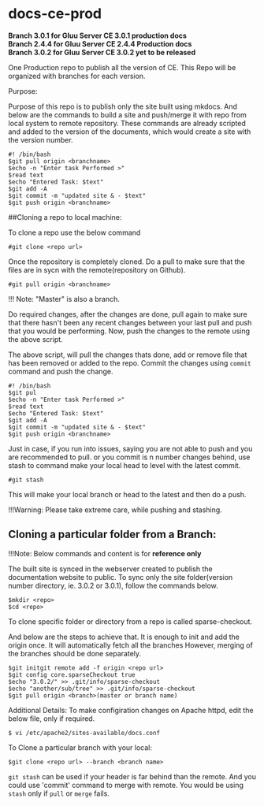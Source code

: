 # docs-ce-prod

**Branch 3.0.1 for Gluu Server CE 3.0.1 production docs   
  Branch 2.4.4 for Gluu Server CE 2.4.4 Production docs    
  Branch 3.0.2 for Gluu Server CE 3.0.2 yet to be released**    
  
One Production repo to publish all the version of CE. This Repo will be organized with branches for each version.

Purpose:

Purpose of this repo is to publish only the site built using mkdocs. And below are the commands to build a site and push/merge it with repo from local system to remote repository. These commands are already scripted and added to the version of the documents, which would create a site with the version number.


```
#! /bin/bash
$git pull origin <branchname>
$echo -n "Enter task Performed >"
$read text
$echo "Entered Task: $text"
$git add -A
$git commit -m "updated site & - $text"
$git push origin <branchname>
```

##Cloning a repo to local machine:

To clone a repo use the below command

`#git clone <repo url>`

Once the repository is completely cloned. Do a pull to make sure that the files are in sycn with the remote(repository on Github).

`#git pull origin <branchname>`

!!! Note: 
	"Master" is also a branch.

Do required changes, after the changes are done, pull again to make sure that there hasn't been any recent changes between your last pull and push that you would be performing.
Now, push the changes to the remote using the above script.

The above script, will pull the changes thats done, add or remove file that has been removed or added to the repo. Commit the changes using `commit` command and push the change.

```
#! /bin/bash
$git pul
$echo -n "Enter task Performed >"
$read text
$echo "Entered Task: $text"
$git add -A
$git commit -m "updated site & - $text"
$git push origin <branchname>
```

Just in case, if you run into issues, saying you are not able to push and you are recommended to pull. or you commit is n number changes behind, use stash to command make your local head to level with the latest commit.

`#git stash`

This will make your local branch or head to the latest and then do a push.

!!!Warning: 
	Please take extreme care, while pushing and stashing.



## Cloning a particular folder from a Branch:

!!!Note:
	Below commands and content is for **reference only**
	
The built site is synced in the webserver created to publish the documentation website to public. To sync only the site folder(version number directory, ie. 3.0.2 or 3.0.1), follow the commands below.

 ```
 $mkdir <repo>
 $cd <repo>
 ```
 To clone specific folder or directory from a repo is called sparse-checkout.
 
 And below are the steps to achieve that. It is enough to init and add the origin once. It will automatically fetch all the branches
 However, merging of the branches should be done separately.
 
```
$git initgit remote add -f origin <repo url>
$git config core.sparseCheckout true
$echo "3.0.2/" >> .git/info/sparse-checkout
$echo "another/sub/tree" >> .git/info/sparse-checkout
$git pull origin <branch>(master or branch name)
```

Additional Details:
To make configiration changes on Apache httpd, edit the below file, only if required.

```
$ vi /etc/apache2/sites-available/docs.conf

```
To Clone a particular branch with your local:

```
$git clone <repo url> --branch <branch name>
```
`git stash` can be used if your header is far behind than the remote.
And you could use 'commit' command to merge with remote.
You would be using `stash` only if `pull` or `merge` fails.
